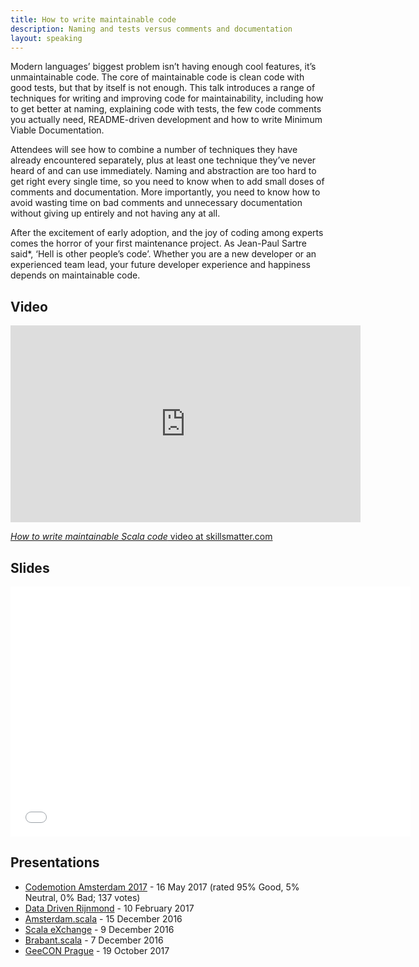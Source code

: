 ```yaml
---
title: How to write maintainable code
description: Naming and tests versus comments and documentation
layout: speaking
---
```


Modern languages’ biggest problem isn’t having enough cool features, it’s unmaintainable code.
The core of maintainable code is clean code with good tests, but that by itself is not enough.
This talk introduces a range of techniques for writing and improving code for maintainability, including how to get better at naming, explaining code with tests, the few code comments you actually need, README-driven development and how to write Minimum Viable Documentation.

Attendees will see how to combine a number of techniques they have already encountered separately, plus at least one technique they’ve never heard of and can use immediately.
Naming and abstraction are too hard to get right every single time, so you need to know when to add small doses of comments and documentation.
More importantly, you need to know how to avoid wasting time on bad comments and unnecessary documentation without giving up entirely and not having any at all.

After the excitement of early adoption, and the joy of coding among experts comes the horror of your first maintenance project.
As Jean-Paul Sartre said*, ‘Hell is other people’s code’.
Whether you are a new developer or an experienced team lead, your future developer experience and happiness depends on maintainable code.

## Video

<iframe width="560" height="315" src="https://www.youtube.com/embed/6jmUmZX2pok" frameborder="0" allowfullscreen></iframe>

[_How to write maintainable Scala code_ video at skillsmatter.com](https://skillsmatter.com/skillscasts/9104-how-to-write-maintainable-scala-code#video)

## Slides

<iframe src="//www.slideshare.net/slideshow/embed_code/key/mNReVAH4S9nkfD" width="640" height="400" frameborder="0" marginwidth="0" marginheight="0" scrolling="no"></iframe>

## Presentations

* [Codemotion Amsterdam 2017](http://amsterdam2017.codemotionworld.com/) - 16 May 2017 (rated 95% Good, 5% Neutral, 0% Bad; 137 votes)
* [Data Driven Rijnmond](https://www.meetup.com/Data-Driven-Rijnmond/events/236256531/) - 10 February 2017
* [Amsterdam.scala](https://www.meetup.com/amsterdam-scala/events/235864793/) - 15 December 2016
* [Scala eXchange](https://skillsmatter.com/conferences/7432-scala-exchange-2016) - 9 December 2016
* [Brabant.scala](https://www.meetup.com/brabant-scala/events/235797609/) - 7 December 2016
* [GeeCON Prague](https://2017.geecon.cz/) - 19 October 2017
